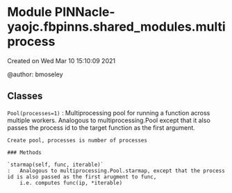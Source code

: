 Module PINNacle-yaojc.fbpinns.shared_modules.multiprocess
=========================================================
Created on Wed Mar 10 15:10:09 2021

@author: bmoseley

Classes
-------

`Pool(processes=1)`
:   Multiprocessing pool for running a function across multiple workers.
    Analogous to multiprocessing.Pool except that it also passes the process id to the target function as the first argument.
    
    Create pool, processes is number of processes

    ### Methods

    `starmap(self, func, iterable)`
    :   Analogous to multiprocessing.Pool.starmap, except that the process id is also passed as the first arugment to func,
        i.e. computes func(ip, *iterable)